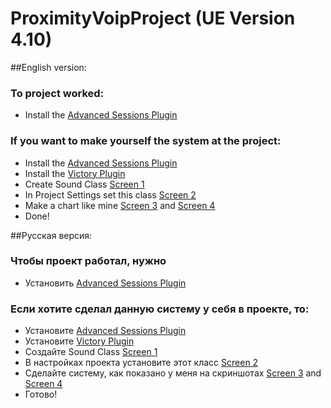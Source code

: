 # ProximityVoipProject (UE Version 4.10)
##English version:

### To project worked:
* Install the [Advanced Sessions Plugin](https://forums.unrealengine.com/showthread.php?69901-Advanced-Sessions-Plugin)

### If you want to make yourself the system at the project:
* Install the [Advanced Sessions Plugin](https://forums.unrealengine.com/showthread.php?69901-Advanced-Sessions-Plugin)
* Install the [Victory Plugin](https://forums.unrealengine.com/showthread.php?3851-%2839%29-Rama-s-Extra-Blueprint-Nodes-for-You-as-a-Plugin-No-C-Required!)
* Create Sound Class [Screen 1](http://imgur.com/xXYChFe)
* In Project Settings set this class [Screen 2](http://imgur.com/cYGADj0)
* Make a chart like mine [Screen 3](http://imgur.com/AaIus84) and [Screen 4](http://imgur.com/7L08ByT)
* Done!

##Русская версия:

### Чтобы проект работал, нужно
* Установить [Advanced Sessions Plugin](https://forums.unrealengine.com/showthread.php?69901-Advanced-Sessions-Plugin)

### Если хотите сделал данную систему у себя в проекте, то:
* Установите [Advanced Sessions Plugin](https://forums.unrealengine.com/showthread.php?69901-Advanced-Sessions-Plugin)
* Установите [Victory Plugin](https://forums.unrealengine.com/showthread.php?3851-%2839%29-Rama-s-Extra-Blueprint-Nodes-for-You-as-a-Plugin-No-C-Required!)
* Создайте Sound Class [Screen 1](http://imgur.com/xXYChFe)
* В настройках проекта установите этот класс [Screen 2](http://imgur.com/cYGADj0)
* Сделайте систему, как показано у меня на скриншотах [Screen 3](http://imgur.com/AaIus84) and [Screen 4](http://imgur.com/7L08ByT)
* Готово!
